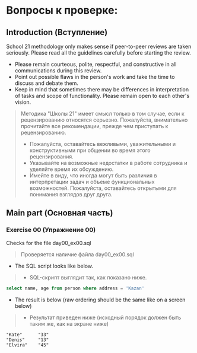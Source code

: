 # Вопросы к проверке:

## Introduction (Вступление)

School 21 methodology only makes sense if peer-to-peer reviews are taken seriously. Please read all the guidelines carefully before starting the review.
- Please remain courteous, polite, respectful, and constructive in all communications during this review.
- Point out possible flaws in the person's work and take the time to discuss and debate them.
- Keep in mind that sometimes there may be differences in interpretation of tasks and scope of functionality. Please remain open to each other's vision.

> Методика "Школы 21" имеет смысл только в том случае, если к рецензированию относятся серьезно. Пожалуйста, внимательно прочитайте все рекомендации, прежде чем приступать к рецензированию.
> - Пожалуйста, оставайтесь вежливыми, уважительными и конструктивными при общении во время этого рецензирования.
> - Указывайте на возможные недостатки в работе сотрудника и уделяйте время их обсуждению.
> - Имейте в виду, что иногда могут быть различия в интерпретации задач и объеме функциональных возможностей. Пожалуйста, оставайтесь открытыми для понимания взглядов друг друга.

## Main part (Основная часть)

### Exercise 00 (Упражнение 00)

Checks for the file day00_ex00.sql
>Проверяется наличие файла day00_ex00.sql

- The SQL script looks like below.
>- SQL-скрипт выглядит так, как показано ниже.

```sql
select name, age from person where address = 'Kazan'
```

- The result is below (raw ordering should be the same like on a screen below)
>- Результат приведен ниже (исходный порядок должен быть таким же, как на экране ниже)

```
"Kate"      "33"
"Denis"     "13"
"Elvira"    "45"